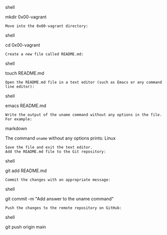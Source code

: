 shell

mkdir 0x00-vagrant

    Move into the 0x00-vagrant directory:

shell

cd 0x00-vagrant

    Create a new file called README.md:

shell

touch README.md

    Open the README.md file in a text editor (such as Emacs or any command line editor):

shell

emacs README.md

    Write the output of the uname command without any options in the file. For example:

markdown

The command `uname` without any options prints: Linux

    Save the file and exit the text editor.
    Add the README.md file to the Git repository:

shell

git add README.md

    Commit the changes with an appropriate message:

shell

git commit -m "Add answer to the uname command"

    Push the changes to the remote repository on GitHub:

shell

git push origin main
